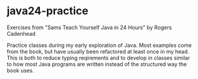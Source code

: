 java24-practice
===============

Exercises from "Sams Teach Yourself Java in 24 Hours" by Rogers Cadenhead

Practice classes during my early exploration of Java.
Most examples come from the book, but have usually been refactored at least 
once in my head. This is both to reduce typing reqirements and to develop
in classes similar to how most Java programs are written instead of the 
structured way the book uses.
